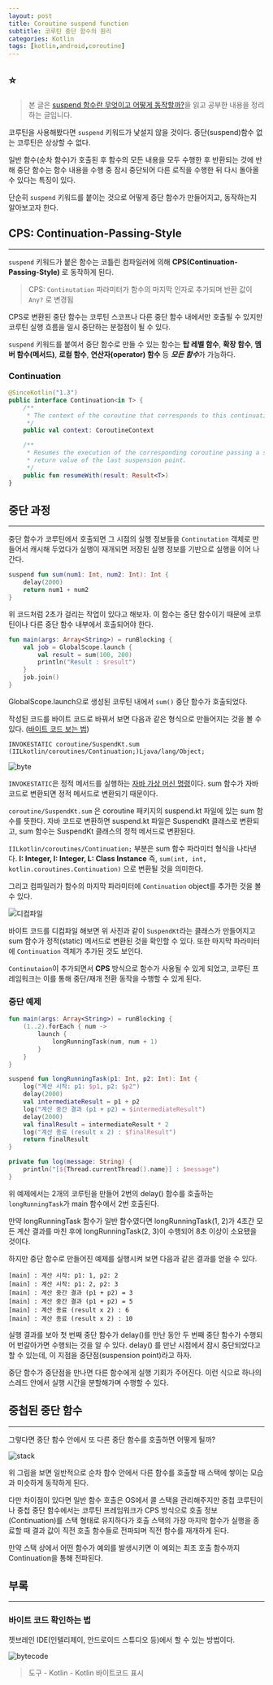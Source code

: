 ```yaml
---
layout: post
title: Coroutine suspend function
subtitle: 코루틴 중단 함수의 원리
categories: Kotlin
tags: [kotlin,android,coroutine]
---
```


## ⭐

> 본 글은 [suspend 함수란 무엇이고 어떻게 동작할까?](https://myungpyo.medium.com/%EC%BD%94%EB%A3%A8%ED%8B%B4-%EA%B3%B5%EC%8B%9D-%EA%B0%80%EC%9D%B4%EB%93%9C-%EC%9E%90%EC%84%B8%ED%9E%88-%EC%9D%BD%EA%B8%B0-part-1-dive-3-b174c735d4fa)을 읽고 공부한 내용을 정리하는 글입니다.

코루틴을 사용해봤다면 `suspend` 키워드가 낯설지 않을 것이다. 중단(suspend)함수 없는 코루틴은 상상할 수 없다.

일반 함수(순차 함수)가 호출된 후 함수의 모든 내용을 모두 수행한 후 반환되는 것에 반해 중단 함수는 함수 내용을 수행 중 잠시 중단되어 다른 로직을 수행한 뒤 다시 돌아올 수 있다는 특징이 있다.

단순히 `suspend` 키워드를 붙이는 것으로 어떻게 중단 함수가 만들어지고, 동작하는지 알아보고자 한다.

## CPS: Continuation-Passing-Style

---

`suspend` 키워드가 붙은 함수는 코틀린 컴파일러에 의해 **CPS(Continuation-Passing-Style)** 로 동작하게 된다.

> CPS: `Continutation` 파라미터가 함수의 마지막 인자로 추가되며 반환 값이 `Any?` 로 변경됨

CPS로 변환된 중단 함수는 코루틴 스코프나 다른 중단 함수 내에서만 호출될 수 있지만 코루틴 실행 흐름을 일시 중단하는 분절점이 될 수 있다.

`suspend` 키워드를 붙여서 중단 함수로 만들 수 있는 함수는 **탑 레벨 함수**, **확장 함수**, **멤버 함수(메서드)**, **로컬 함수**, **연산자(operator) 함수** 등 ***모든 함수***가 가능하다.

### Continuation

```kotlin
@SinceKotlin("1.3")
public interface Continuation<in T> {
    /**
     * The context of the coroutine that corresponds to this continuation.
     */
    public val context: CoroutineContext

    /**
     * Resumes the execution of the corresponding coroutine passing a successful or failed [result] as the
     * return value of the last suspension point.
     */
    public fun resumeWith(result: Result<T>)
}
```

## 중단 과정

---

중단 함수가 코루틴에서 호출되면 그 시점의 실행 정보들을 `Continutation` 객체로 만들어서 캐시해 두었다가 실행이 재개되면 저장된 실행 정보를 기반으로 실행을 이어 나간다.

```kotlin
suspend fun sum(num1: Int, num2: Int): Int {
    delay(2000)
    return num1 + num2
}
```

위 코드처럼 2초가 걸리는 작업이 있다고 해보자. 이 함수는 중단 함수이기 때문에 코루틴이나 다른 중단 함수 내부에서 호출되어야 한다.

```kotlin
fun main(args: Array<String>) = runBlocking {
    val job = GlobalScope.launch {
        val result = sum(100, 200)
        println("Result : $result")
    }
    job.join()
}
```

GlobalScope.launch으로 생성된 코루틴 내에서 `sum()` 중단 함수가 호출되었다.

작성된 코드를 바이트 코드로 바꿔서 보면 다음과 같은 형식으로 만들어지는 것을 볼 수 있다. ([바이트 코드 보는 법](#바이트-코드-확인하는-법))

`INVOKESTATIC coroutine/SuspendKt.sum (IILkotlin/coroutines/Continuation;)Ljava/lang/Object;`

![byte](https://user-images.githubusercontent.com/44221447/177835615-6e382893-8b27-462a-951c-524936cb2bc0.png)

`INVOKESTATIC`은 정적 메서드를 실행하는 [자바 가상 머신 명령](https://docs.oracle.com/javase/specs/jvms/se7/html/jvms-6.html)이다. sum 함수가 자바 코드로 변환되면 정적 메서드로 변환되기 때문이다.

`coroutine/SuspendKt.sum` 은 coroutine 패키지의 suspend.kt 파일에 있는 sum 함수를 뜻한다. 자바 코드로 변환하면 suspend.kt 파일은 SuspendKt 클래스로 변환되고, sum 함수는 SuspendKt 클래스의 정적 메서드로 변환된다.

`IILkotlin/coroutines/Continuation;` 부분은 sum 함수 파라미터 형식을 나타낸다. **I: Integer, I: Integer, L: Class Instance** 즉, `sum(int, int, kotlin.coroutines.Continuation)` 으로 변환될 것을 의미한다.

그리고 컴파일러가 함수의 마지막 파라미터에 `Continuation` object를 추가한 것을 볼 수 있다.

![디컴파일](https://user-images.githubusercontent.com/44221447/177836872-6f3a6132-f0de-47b9-9cdc-d96960bf7aa9.png)

바이트 코드를 디컴파일 해보면 위 사진과 같이 `SuspendKt`라는 클래스가 만들어지고 sum 함수가 정적(static) 메서드로 변환된 것을 확인할 수 있다. 또한 마지막 파라미터에 `Continuation` 객체가 추가된 것도 보인다.

`Continutaion`이 추가되면서 **CPS** 방식으로 함수가 사용될 수 있게 되었고, 코루틴 프레임워크는 이를 통해 중단/재개 전환 동작을 수행할 수 있게 된다.

### 중단 예제

```kotlin
fun main(args: Array<String>) = runBlocking {
    (1..2).forEach { num ->
        launch {
            longRunningTask(num, num + 1)
        }
    }
}

suspend fun longRunningTask(p1: Int, p2: Int): Int {
    log("계산 시작: p1: $p1, p2: $p2")
    delay(2000)
    val intermediateResult = p1 + p2
    log("계산 중간 결과 (p1 + p2) = $intermediateResult")
    delay(2000)
    val finalResult = intermediateResult * 2
    log("계산 종료 (result x 2) : $finalResult")
    return finalResult
}

private fun log(message: String) {
    println("[${Thread.currentThread().name}] : $message")
}
```

위 예제에서는 2개의 코루틴을 만들어 2번의 delay() 함수를 호출하는 `longRunningTask`가 main 함수에서 2번 호출된다.

만약 longRunningTask 함수가 일반 함수였다면 longRunningTask(1, 2)가 4초간 모든 계산 결과를 마친 후에 longRunningTask(2, 3)이 수행되어 8초 이상이 소요됐을 것이다.

하지만 중단 함수로 만들어진 예제를 실행시켜 보면 다음과 같은 결과를 얻을 수 있다.

```text
[main] : 계산 시작: p1: 1, p2: 2
[main] : 계산 시작: p1: 2, p2: 3
[main] : 계산 중간 결과 (p1 + p2) = 3
[main] : 계산 중간 결과 (p1 + p2) = 5
[main] : 계산 종료 (result x 2) : 6
[main] : 계산 종료 (result x 2) : 10
```

실행 결과를 보아 첫 번째 중단 함수가 delay()를 만난 동안 두 번째 중단 함수가 수행되어 번갈아가면 수행되는 것을 알 수 있다. delay() 를 만난 시점에서 잠시 중단되었다고 할 수 있는데, 이 지점을 중단점(suspension point)라고 하자.

중단 함수가 중단점을 만나면 다른 함수에게 실행 기회가 주어진다. 이런 식으로 하나의 스레드 안에서 실행 시간을 분할해가며 수행할 수 있다.

## 중첩된 중단 함수

---

그렇다면 중단 함수 안에서 또 다른 중단 함수를 호출하면 어떻게 될까?

![stack](https://user-images.githubusercontent.com/44221447/177974256-24e79159-da3e-4472-ab2a-c78b631097ee.png)

위 그림을 보면 일반적으로 순차 함수 안에서 다른 함수를 호출할 때 스택에 쌓이는 모습과 미슷하게 동작하게 된다.

다만 차이점이 있다면 일반 함수 호출은 OS에서 콜 스택을 관리해주지만 중첩 코루틴이나 중첩 중단 함수에서는 코루틴 프레임워크가 CPS 방식으로 호출 정보(Continuation)를 스택 형태로 유지하다가 호출 스택의 가장 마지막 함수가 실행을 종료할 때 결과 값이 직전 호출 함수들로 전파되며 직전 함수를 재개하게 된다.

만약 스택 상에서 어떤 함수가 예외를 발생시키면 이 예외는 최초 호출 함수까지 Continuation을 통해 전파된다.

## 부록

---

### 바이트 코드 확인하는 법

젯브레인 IDE(인텔리제이, 안드로이드 스튜디오 등)에서 할 수 있는 방법이다.

![bytecode](https://user-images.githubusercontent.com/44221447/177835433-c5dc8ac0-1951-4b82-a571-bb93e2856779.png)

> 도구 - Kotlin - Kotlin 바이트코드 표시
